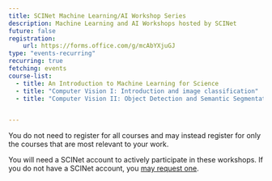 ```yaml
---
title: SCINet Machine Learning/AI Workshop Series
description: Machine Learning and AI Workshops hosted by SCINet
future: false
registration:
    url: https://forms.office.com/g/mcAbYXjuGJ
type: "events-recurring"
recurring: true
fetching: events
course-list:
  - title: An Introduction to Machine Learning for Science
  - title: "Computer Vision I: Introduction and image classification"
  - title: "Computer Vision II: Object Detection and Semantic Segmentation"


---
```


You do not need to register for all courses and may instead register for only the courses that are most relevant to your work. 

You will need a SCINet account to actively participate in these workshops. If you do not have a SCINet account, you [may request one](/account/signup).